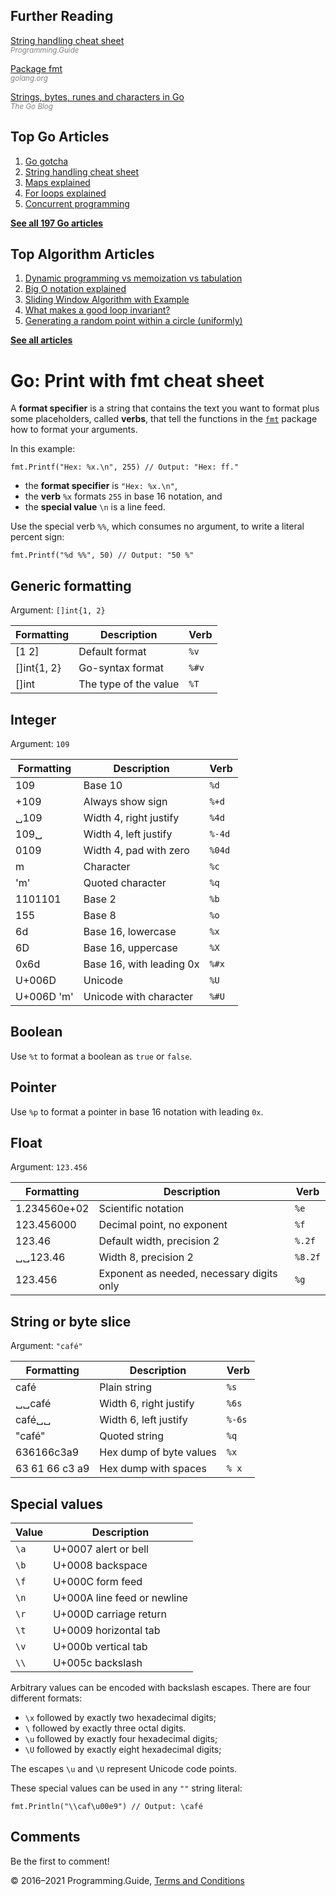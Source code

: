 <span class="underline"></span>

<span class="underline"></span>

## Further Reading

[String handling cheat sheet](string-functions-reference-cheat-sheet.html)  
<span style="color: grey; font-style: italic; font-size: smaller">Programming.Guide</span>

[Package fmt](https://golang.org/pkg/fmt)  
<span style="color: grey; font-style: italic; font-size: smaller">golang.org</span>

[Strings, bytes, runes and characters in Go](https://blog.golang.org/strings)  
<span style="color: grey; font-style: italic; font-size: smaller">The Go Blog</span>

## Top Go Articles

1.  [Go gotcha](go-gotcha.html)
2.  [String handling cheat sheet](string-functions-reference-cheat-sheet.html)
3.  [Maps explained](maps-explained.html)
4.  [For loops explained](for-loop.html)
5.  [Concurrent programming](go-concurrency-tutorial.html)

[**See all 197 Go articles**](index.html)

<span class="underline"></span>

## Top Algorithm Articles

1.  [Dynamic programming vs memoization vs tabulation](../dynamic-programming-vs-memoization-vs-tabulation.html)
2.  [Big O notation explained](../big-o-notation-explained.html)
3.  [Sliding Window Algorithm with Example](../sliding-window-example.html)
4.  [What makes a good loop invariant?](../what-makes-a-good-loop-invariant.html)
5.  [Generating a random point within a circle (uniformly)](../random-point-within-circle.html)

[**See all articles**](../index.html)

# Go: Print with fmt cheat sheet

A **format specifier** is a string that contains the text you want to format plus some placeholders, called **verbs**, that tell the functions in the [`fmt`](https://golang.org/pkg/fmt) package how to format your arguments.

In this example:

    fmt.Printf("Hex: %x.\n", 255) // Output: "Hex: ff."

- the **format specifier** is `"Hex: %x.\n"`,
- the **verb** `%x` formats `255` in base 16 notation, and
- the **special value** `\n` is a line feed.

Use the special verb `%%`, which consumes no argument, to write a literal percent sign:

    fmt.Printf("%d %%", 50) // Output: "50 %"

## Generic formatting

Argument: `[]int{1, 2}`

<table><thead><tr class="header"><th>Formatting</th><th>Description</th><th>Verb</th></tr></thead><tbody><tr class="odd"><td>[1 2]</td><td>Default format</td><td><code>%v</code></td></tr><tr class="even"><td>[]int{1, 2}</td><td>Go-syntax format</td><td><code>%#v</code></td></tr><tr class="odd"><td>[]int</td><td>The type of the value</td><td><code>%T</code></td></tr></tbody></table>

## Integer

Argument: `109`

<table><thead><tr class="header"><th>Formatting</th><th>Description</th><th>Verb</th></tr></thead><tbody><tr class="odd"><td>109</td><td>Base 10</td><td><code>%d</code></td></tr><tr class="even"><td>+109</td><td>Always show sign</td><td><code>%+d</code></td></tr><tr class="odd"><td>␣109</td><td>Width 4, right justify</td><td><code>%4d</code></td></tr><tr class="even"><td>109␣</td><td>Width 4, left justify</td><td><code>%-4d</code></td></tr><tr class="odd"><td>0109</td><td>Width 4, pad with zero</td><td><code>%04d</code></td></tr><tr class="even"><td>m</td><td>Character</td><td><code>%c</code></td></tr><tr class="odd"><td>'m'</td><td>Quoted character</td><td><code>%q</code></td></tr><tr class="even"><td>1101101</td><td>Base 2</td><td><code>%b</code></td></tr><tr class="odd"><td>155</td><td>Base 8</td><td><code>%o</code></td></tr><tr class="even"><td>6d</td><td>Base 16, lowercase</td><td><code>%x</code></td></tr><tr class="odd"><td>6D</td><td>Base 16, uppercase</td><td><code>%X</code></td></tr><tr class="even"><td>0x6d</td><td>Base 16, with leading 0x</td><td><code>%#x</code></td></tr><tr class="odd"><td>U+006D</td><td>Unicode</td><td><code>%U</code></td></tr><tr class="even"><td>U+006D 'm'</td><td>Unicode with character</td><td><code>%#U</code></td></tr></tbody></table>

## Boolean

Use `%t` to format a boolean as `true` or `false`.

## Pointer

Use `%p` to format a pointer in base 16 notation with leading `0x`.

## Float

Argument: `123.456`

<table><thead><tr class="header"><th>Formatting</th><th>Description</th><th>Verb</th></tr></thead><tbody><tr class="odd"><td>1.234560e+02</td><td>Scientific notation</td><td><code>%e</code></td></tr><tr class="even"><td>123.456000</td><td>Decimal point, no exponent</td><td><code>%f</code></td></tr><tr class="odd"><td>123.46</td><td>Default width, precision 2</td><td><code>%.2f</code></td></tr><tr class="even"><td>␣␣123.46</td><td>Width 8, precision 2</td><td><code>%8.2f</code></td></tr><tr class="odd"><td>123.456</td><td>Exponent as needed, necessary digits only</td><td><code>%g</code></td></tr></tbody></table>

## String or byte slice

Argument: `"café"`

<table><thead><tr class="header"><th>Formatting</th><th>Description</th><th>Verb</th></tr></thead><tbody><tr class="odd"><td>café</td><td>Plain string</td><td><code>%s</code></td></tr><tr class="even"><td>␣␣café</td><td>Width 6, right justify</td><td><code>%6s</code></td></tr><tr class="odd"><td>café␣␣</td><td>Width 6, left justify</td><td><code>%-6s</code></td></tr><tr class="even"><td>"café"</td><td>Quoted string</td><td><code>%q</code></td></tr><tr class="odd"><td>636166c3a9</td><td>Hex dump of byte values</td><td><code>%x</code></td></tr><tr class="even"><td>63 61 66 c3 a9</td><td>Hex dump with spaces</td><td><code>% x</code></td></tr></tbody></table>

## Special values

<table><thead><tr class="header"><th>Value</th><th>Description</th></tr></thead><tbody><tr class="odd"><td><code>\a</code></td><td>U+0007 alert or bell</td></tr><tr class="even"><td><code>\b</code></td><td>U+0008 backspace</td></tr><tr class="odd"><td><code>\f</code></td><td>U+000C form feed</td></tr><tr class="even"><td><code>\n</code></td><td>U+000A line feed or newline</td></tr><tr class="odd"><td><code>\r</code></td><td>U+000D carriage return</td></tr><tr class="even"><td><code>\t</code></td><td>U+0009 horizontal tab</td></tr><tr class="odd"><td><code>\v</code></td><td>U+000b vertical tab</td></tr><tr class="even"><td><code>\\</code></td><td>U+005c backslash</td></tr></tbody></table>

Arbitrary values can be encoded with backslash escapes. There are four different formats:

- `\x` followed by exactly two hexadecimal digits;
- `\` followed by exactly three octal digits.
- `\u` followed by exactly four hexadecimal digits;
- `\U` followed by exactly eight hexadecimal digits;

The escapes `\u` and `\U` represent Unicode code points.

These special values can be used in any `""` string literal:

    fmt.Println("\\caf\u00e9") // Output: \café

## Comments

Be the first to comment!

© 2016–2021 Programming.Guide, [Terms and Conditions](../terms-and-conditions.html)

